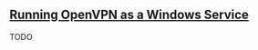 ## [Running OpenVPN as a Windows Service](https://openvpn.net/community-resources/running-openvpn-as-a-windows-service/)

TODO
